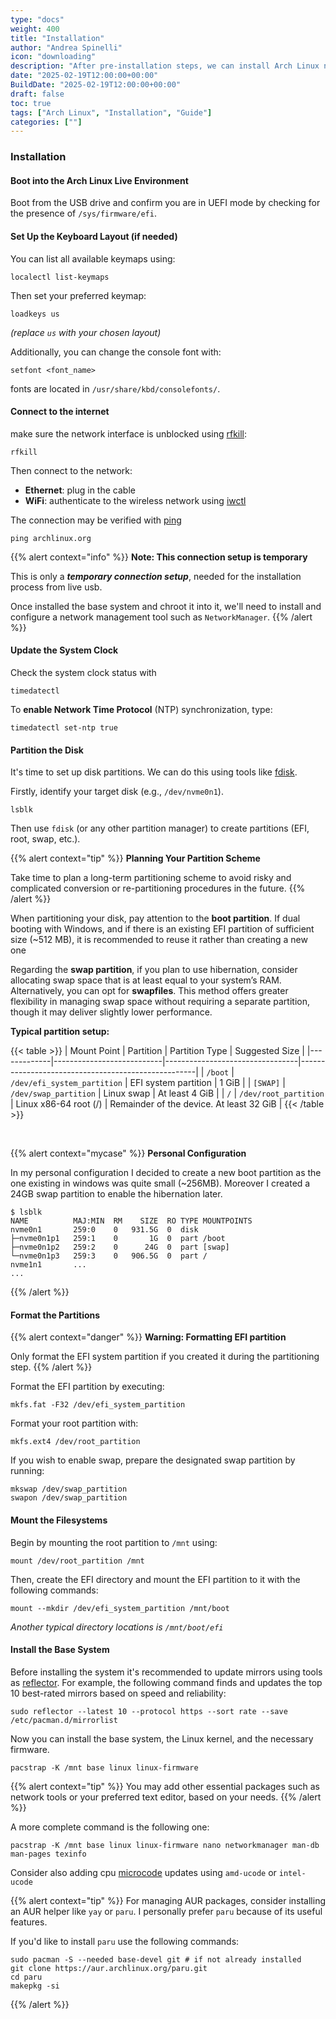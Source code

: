 ```yaml
---
type: "docs"
weight: 400
title: "Installation"
author: "Andrea Spinelli"
icon: "downloading"
description: "After pre-installation steps, we can install Arch Linux now"
date: "2025-02-19T12:00:00+00:00"
BuildDate: "2025-02-19T12:00:00+00:00"
draft: false
toc: true
tags: ["Arch Linux", "Installation", "Guide"]
categories: [""]
---
```


### Installation

#### Boot into the Arch Linux Live Environment

Boot from the USB drive and confirm you are in UEFI mode by checking for the presence of `/sys/firmware/efi`.

#### Set Up the Keyboard Layout (if needed)
   
You can list all available keymaps using:

```shell
localectl list-keymaps
```
Then set your preferred keymap:

```shell
loadkeys us
```
*(replace `us` with your chosen layout)*

Additionally, you can change the console font with:

```shell
setfont <font_name>
```
fonts are located in `/usr/share/kbd/consolefonts/`.
   

#### Connect to the internet

make sure the network interface is unblocked using [rfkill](https://wiki.archlinux.org/title/Rfkill):

```shell
rfkill
```

Then connect to the network:

- **Ethernet**: plug in the cable
- **WiFi**: authenticate to the wireless network using [iwctl](https://wiki.archlinux.org/title/Iwctl)

The connection may be verified with [ping](https://wiki.archlinux.org/title/Ping)

```shell
ping archlinux.org
```

{{% alert context="info" %}}
**Note: This connection setup is temporary**

This is only a ***temporary connection setup***, needed for the installation process from live usb.

Once installed the base system and chroot it into it, we'll need to install and configure a network management tool such as `NetworkManager`.
{{% /alert %}}

#### Update the System Clock

Check the system clock status with
```
timedatectl
```

To **enable Network Time Protocol** (NTP) synchronization, type:

```shell
timedatectl set-ntp true
```

#### Partition the Disk

It's time to set up disk partitions. We can do this using tools like [fdisk](https://wiki.archlinux.org/title/Fdisk).

Firstly, identify your target disk (e.g., `/dev/nvme0n1`). 

```shell
lsblk
```

Then use `fdisk` (or any other partition manager) to create partitions (EFI, root, swap, etc.).

{{% alert context="tip" %}}
**Planning Your Partition Scheme**

Take time to plan a long-term partitioning scheme to avoid risky and complicated conversion or re-partitioning procedures in the future.
{{% /alert %}}

When partitioning your disk, pay attention to the **boot partition**. If dual booting with Windows, and if there is an existing EFI partition of sufficient size (~512 MB), it is recommended to reuse it rather than creating a new one

Regarding the **swap partition**, if you plan to use hibernation, consider allocating swap space that is at least equal to your system’s RAM. 
Alternatively, you can opt for **swapfiles**. This method offers greater flexibility in managing swap space without requiring a separate partition, though it may deliver slightly lower performance.

**Typical partition setup:**

{{< table >}}
| Mount Point | Partition                 | Partition Type                  | Suggested Size                                     |
|-------------|---------------------------|---------------------------------|----------------------------------------------------|
| `/boot`     | `/dev/efi_system_partition` | EFI system partition          | 1 GiB                                              |
| `[SWAP]`    | `/dev/swap_partition`       | Linux swap                    | At least 4 GiB                                     |
| `/`         | `/dev/root_partition`       | Linux x86-64 root (/)         | Remainder of the device. At least 32 GiB           |
{{< /table >}}
    
<br>

{{% alert context="mycase" %}}
**Personal Configuration**

In my personal configuration I decided to create a new boot partition as the one existing in windows was quite small (~256MB). Moreover I created a 24GB swap partition to enable the hibernation later.
    
```shell
$ lsblk
NAME          MAJ:MIN  RM    SIZE  RO TYPE MOUNTPOINTS
nvme0n1       259:0    0   931.5G  0  disk 
├─nvme0n1p1   259:1    0       1G  0  part /boot
├─nvme0n1p2   259:2    0      24G  0  part [swap]
└─nvme0n1p3   259:3    0   906.5G  0  part /
nvme1n1       ...
...
```
{{% /alert %}}

#### Format the Partitions

{{% alert context="danger" %}}
**Warning: Formatting EFI partition**

Only format the EFI system partition if you created it during the partitioning step.
{{% /alert %}}

Format the EFI partition by executing:
```shell
mkfs.fat -F32 /dev/efi_system_partition
```

Format your root partition with:
```shell
mkfs.ext4 /dev/root_partition
```
If you wish to enable swap, prepare the designated swap partition by running:
```shell
mkswap /dev/swap_partition
swapon /dev/swap_partition
``` 

#### Mount the Filesystems

Begin by mounting the root partition to `/mnt` using:
```shell
mount /dev/root_partition /mnt
```
Then, create the EFI directory and mount the EFI partition to it with the following commands:
```shell
mount --mkdir /dev/efi_system_partition /mnt/boot
```
*Another typical directory locations is `/mnt/boot/efi`*

#### Install the Base System

Before installing the system it's recommended to update mirrors using tools as [reflector](https://wiki.archlinux.org/title/Reflector). For example, the following command finds and updates the top 10 best-rated mirrors based on speed and reliability:

```shell
sudo reflector --latest 10 --protocol https --sort rate --save /etc/pacman.d/mirrorlist
```

Now you can install the base system, the Linux kernel, and the necessary firmware.

```shell
pacstrap -K /mnt base linux linux-firmware
```

{{% alert context="tip" %}}
You may add other essential packages such as network tools or your preferred text editor, based on your needs.
{{% /alert %}}

   A more complete command is the following one:
   ```shell
   pacstrap -K /mnt base linux linux-firmware nano networkmanager man-db man-pages texinfo
   ```
   Consider also adding cpu [microcode](https://wiki.archlinux.org/title/Microcode) updates using `amd-ucode` or `intel-ucode`

{{% alert context="tip" %}}
For managing AUR packages, consider installing an AUR helper like `yay` or `paru`. I personally prefer `paru` because of its useful features.

If you'd like to install `paru` use the following commands:
```shell
sudo pacman -S --needed base-devel git # if not already installed
git clone https://aur.archlinux.org/paru.git
cd paru
makepkg -si
```
{{% /alert %}}